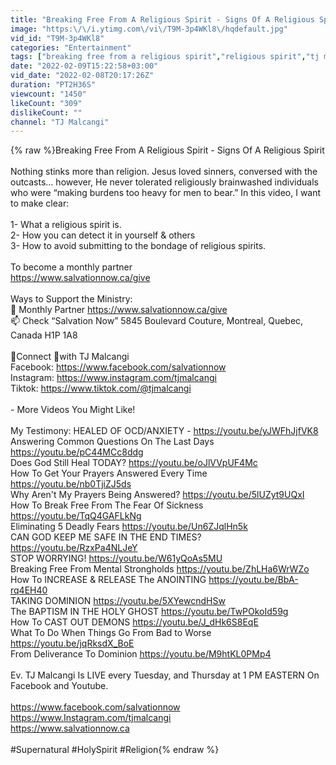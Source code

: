 ```yaml
---
title: "Breaking Free From A Religious Spirit - Signs Of A Religious Spirit"
image: "https:\/\/i.ytimg.com\/vi\/T9M-3p4WKl8\/hqdefault.jpg"
vid_id: "T9M-3p4WKl8"
categories: "Entertainment"
tags: ["breaking free from a religious spirit","religious spirit","tj malcangi"]
date: "2022-02-09T15:22:58+03:00"
vid_date: "2022-02-08T20:17:26Z"
duration: "PT2H36S"
viewcount: "1450"
likeCount: "309"
dislikeCount: ""
channel: "TJ Malcangi"
---
```

{% raw %}Breaking Free From A Religious Spirit - Signs Of A Religious Spirit <br /><br />Nothing stinks more than religion. Jesus loved sinners, conversed with the outcasts… however, He never tolerated religiously brainwashed individuals who were “making burdens too heavy for men to bear.” In this video, I want to make clear:<br /><br />1- What a religious spirit is.<br />2- How you can detect it in yourself &amp; others<br />3- How to avoid submitting to the bondage of religious spirits.<br /><br />To become a monthly partner <br /><a rel="nofollow" target="blank" href="https://www.salvationnow.ca/give">https://www.salvationnow.ca/give</a><br /><br />Ways to Support the Ministry:<br />🤝 Monthly Partner <a rel="nofollow" target="blank" href="https://www.salvationnow.ca/give">https://www.salvationnow.ca/give</a><br />📫 Check “Salvation Now” 5845 Boulevard Couture, Montreal, Quebec, Canada H1P 1A8<br /><br />🤝Connect 🤝with TJ Malcangi<br />Facebook: <a rel="nofollow" target="blank" href="https://www.facebook.com/salvationnow">https://www.facebook.com/salvationnow</a><br />Instagram: <a rel="nofollow" target="blank" href="https://www.instagram.com/tjmalcangi">https://www.instagram.com/tjmalcangi</a><br />Tiktok: <a rel="nofollow" target="blank" href="https://www.tiktok.com/@tjmalcangi">https://www.tiktok.com/@tjmalcangi</a><br /><br />- More Videos You Might Like! <br /><br />My Testimony: HEALED OF OCD/ANXIETY - <a rel="nofollow" target="blank" href="https://youtu.be/yJWFhJjfVK8">https://youtu.be/yJWFhJjfVK8</a><br />Answering Common Questions On The Last Days <a rel="nofollow" target="blank" href="https://youtu.be/pC44MCc8ddg">https://youtu.be/pC44MCc8ddg</a><br />Does God Still Heal TODAY? <a rel="nofollow" target="blank" href="https://youtu.be/oJlVVpUF4Mc">https://youtu.be/oJlVVpUF4Mc</a><br />How To Get Your Prayers Answered Every Time <a rel="nofollow" target="blank" href="https://youtu.be/nb0TjiZJ5ds">https://youtu.be/nb0TjiZJ5ds</a><br />Why Aren't My Prayers Being Answered? <a rel="nofollow" target="blank" href="https://youtu.be/5lUZyt9UQxI">https://youtu.be/5lUZyt9UQxI</a><br />How To Break Free From The Fear Of Sickness <a rel="nofollow" target="blank" href="https://youtu.be/TqQ4GAFLkNg">https://youtu.be/TqQ4GAFLkNg</a><br />Eliminating 5 Deadly Fears <a rel="nofollow" target="blank" href="https://youtu.be/Un6ZJqlHn5k">https://youtu.be/Un6ZJqlHn5k</a><br />CAN GOD KEEP ME SAFE IN THE END TIMES? <a rel="nofollow" target="blank" href="https://youtu.be/RzxPa4NLJeY">https://youtu.be/RzxPa4NLJeY</a><br />STOP WORRYING! <a rel="nofollow" target="blank" href="https://youtu.be/W61yQoAs5MU">https://youtu.be/W61yQoAs5MU</a><br />Breaking Free From Mental Strongholds <a rel="nofollow" target="blank" href="https://youtu.be/ZhLHa6WrWZo">https://youtu.be/ZhLHa6WrWZo</a><br />How To INCREASE &amp; RELEASE The ANOINTING <a rel="nofollow" target="blank" href="https://youtu.be/BbA-rq4EH40">https://youtu.be/BbA-rq4EH40</a><br />TAKING DOMINION <a rel="nofollow" target="blank" href="https://youtu.be/5XYewcndHSw">https://youtu.be/5XYewcndHSw</a><br />The BAPTISM IN THE HOLY GHOST <a rel="nofollow" target="blank" href="https://youtu.be/TwPOkoId59g">https://youtu.be/TwPOkoId59g</a><br />How To CAST OUT DEMONS <a rel="nofollow" target="blank" href="https://youtu.be/J_dHk6S8EqE">https://youtu.be/J_dHk6S8EqE</a><br />What To Do When Things Go From Bad to Worse <a rel="nofollow" target="blank" href="https://youtu.be/jqRksdX_BoE">https://youtu.be/jqRksdX_BoE</a><br />From Deliverance To Dominion <a rel="nofollow" target="blank" href="https://youtu.be/M9htKL0PMp4">https://youtu.be/M9htKL0PMp4</a><br /><br />Ev. TJ Malcangi Is LIVE every Tuesday, and Thursday at 1 PM EASTERN On Facebook and Youtube. <br /><br /><a rel="nofollow" target="blank" href="https://www.facebook.com/salvationnow">https://www.facebook.com/salvationnow</a><br /><a rel="nofollow" target="blank" href="https://www.Instagram.com/tjmalcangi">https://www.Instagram.com/tjmalcangi</a><br /><a rel="nofollow" target="blank" href="https://www.salvationnow.ca">https://www.salvationnow.ca</a><br /><br />#Supernatural #HolySpirit #Religion{% endraw %}
